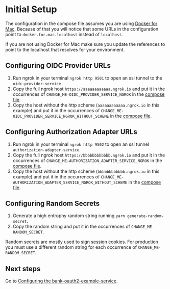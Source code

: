 # Initial Setup
The configuration in the compose file assumes you are using [Docker for Mac](https://docs.docker.com/desktop/install/mac-install/). Because of that you will notice that some URLs in the configuration point to `docker.for.mac.localhost` instead of `localhost`.

If you are not using Docker for Mac make sure you update the references to point to the localhost that resolves for your environment.

## Configuring OIDC Provider URLs
1. Run ngrok in your terminal `ngrok http 9501` to open an ssl tunnel to the `oidc-provider-service`
1. Copy the full ngrok host `https://aaaaaaaaaaaa.ngrok.io` and put it in the occurrences of `CHANGE_ME-OIDC_PROVIDER_SERVICE_NGROK` in the [compose file](../docker-compose.yml).
1. Copy the host without the http scheme (`aaaaaaaaaaaa.ngrok.io` in this example) and put it in the occurrences of `CHANGE_ME-OIDC_PROVIDER_SERVICE_NGROK_WITHOUT_SCHEME` in the [compose file](../docker-compose.yml).

## Configuring Authorization Adapter URLs
1. Run ngrok in your terminal `ngrok http 9502` to open an ssl tunnel `authorization-adapter-service`.
1. Copy the full ngrok host `https://bbbbbbbbbbbb.ngrok.io` and put it in the occurrences of `CHANGE_ME-AUTHORIZATION_ADAPTER_SERVICE_NGROK` in the [compose file](../docker-compose.yml).
1. Copy the host without the http scheme (`bbbbbbbbbbbb.ngrok.io` in this example) and put it in the occurrences of `CHANGE_ME-AUTHORIZATION_ADAPTER_SERVICE_NGROK_WITHOUT_SCHEME` in the [compose file](../docker-compose.yml).

## Configuring Random Secrets
1. Generate a high entrophy random string running `yarn generate-random-secret`.
1. Copy the random string and put it in the occurrences of `CHANGE_ME-RANDOM_SECRET`.

Random secrets are mostly used to sign session cookies. For production you must use a different random string for each occurrence of `CHANGE_ME-RANDOM_SECRET`.

## Next steps
Go to [Configuring the bank-oauth2-example-service](configuring-bank-oauth2-example-service.md).
